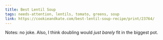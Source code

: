 ```yaml
---
title: Best Lentil Soup
tags: needs-attention, lentils, tomato, greens, soup
link: https://cookieandkate.com/best-lentil-soup-recipe/print/23764/
---
```

Notes: no joke. Also, I think doubling would *just barely* fit in the biggest pot.  

